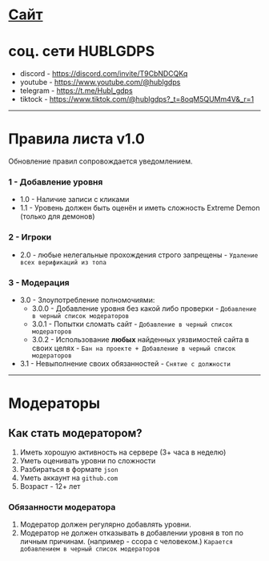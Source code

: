 # [Сайт](https://itzzefirfy.github.io/HUBL-list/index.html "https://itzzefirfy.github.io/HUBL-list/index.html")
# соц. сети HUBLGDPS
- discord - https://discord.com/invite/T9CbNDCQKq
- youtube - https://www.youtube.com/@hublgdps
- telegram - https://t.me/Hubl_gdps
- tiktock - https://www.tiktok.com/@hublgdps?_t=8oqM5QUMm4V&_r=1
---
# Правила листа v1.0
Обновление правил сопровождается уведомлением.
### 1 - Добавление уровня
- 1.0 - Наличие записи с кликами
- 1.1 - Уровень должен быть оценён и иметь сложность Extreme Demon (только для демонов)

### 2 - Игроки
- 2.0 - любые нелегальные прохождения строго запрещены - `Удаление всех верификаций из топа `

### 3 - Модерация
- 3.0 - Злоупотребление полномочиями:
	- 3.0.0 - Добавление уровня без какой либо проверки - `Добавление в черный список модераторов`
	- 3.0.1 - Попытки сломать сайт - `Добавление в черный список модераторов`
	- 3.0.2 - Использование **любых** найденных уязвимостей сайта в своих целях - `Бан на проекте + Добавление в черный список модераторов`
- 3.1 - Невыполнение своих обязанностей -  `Cнятие с должности`

---
# Модераторы

## Как стать модератором?

1. Иметь хорошую активность на сервере (3+ часа в неделю)
2. Уметь оценивать уровни по сложности
3. Разбираться в формате `json`
4. Уметь аккаунт на `github.com`
5. Возраст - 12+ лет
### Обязанности модератора
1. Модератор должен регулярно добавлять уровни.
2. Модератор не должен отказывать в добавлении уровня в топ по личным причинам. (например - ссора с человеком.) `Карается добавлением в черный список модераторов`
